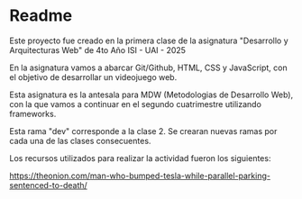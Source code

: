 # Readme

Este proyecto fue creado en la primera clase de la asignatura "Desarrollo y Arquitecturas Web" de 4to Año ISI - UAI - 2025

En la asignatura vamos a abarcar Git/Github, HTML, CSS y JavaScript, con 
el objetivo de desarrollar un videojuego web.

Esta asignatura es la antesala para MDW (Metodologias de Desarrollo Web), con la que vamos a continuar en el segundo cuatrimestre utilizando frameworks.

Esta rama "dev" corresponde a la clase 2.
Se crearan nuevas ramas por cada una de las clases consecuentes.

Los recursos utilizados para realizar la actividad fueron los siguientes:

https://theonion.com/man-who-bumped-tesla-while-parallel-parking-sentenced-to-death/